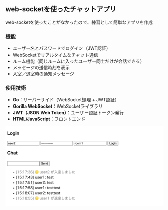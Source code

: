 ## web-socketを使ったチャットアプリ
web-socketを使ったことがなかったので、練習として簡単なアプリを作成

### 機能

- ユーザー名とパスワードでログイン（JWT認証）
- WebSocketでリアルタイムなチャット通信
- ルーム機能（同じルームに入ったユーザー同士だけが会話できる）
- メッセージの送信時刻を表示
- 入室／退室時の通知メッセージ

### 使用技術

- **Go**：サーバーサイド（WebSocket処理 + JWT認証）
- **Gorilla WebSocket**：WebSocketライブラリ
- **JWT（JSON Web Token）**：ユーザー認証トークン発行
- **HTML/JavaScript**：フロントエンド

![動作テスト](./image.png)